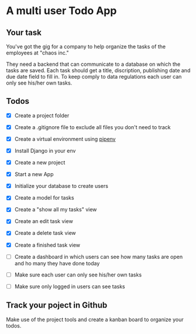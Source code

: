 # A multi user Todo App

## Your task
You've got the gig for a company to help organize the 
tasks of the employees at "chaos inc."

They need a backend that can communicate to a database on 
which the tasks are saved. Each task should get a title,
discription, publishing date and due date field to fill in. 
To keep comply to data regulations each user can only see his/her
own tasks.


## Todos

- [x] Create a project folder
- [x] Create a .gitignore file to exclude all files you don't need to track
- [x] Create a virtual environment using [pipenv](https://pypi.org/project/pipenv/) 
- [x] Install Django in your env
- [x] Create a new project
- [x] Start a new App
- [x] Initialize your database to create users
- [x] Create a model for tasks
- [x] Create a "show all my tasks" view
- [x] Create an edit task view
- [x] Create a delete task view
- [x] Create a finished task view
- [ ] Create a dashboard in which users can see how many tasks are open and ho many they have done today
- [ ] Make sure each user can only see his/her own tasks
- [ ] Make sure only logged in users can see tasks


## Track your poject in Github 
Make use of the project tools and create a kanban board
to organize your todos. 
